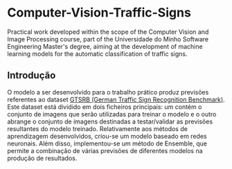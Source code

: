 # Computer-Vision-Traffic-Signs
Practical work developed within the scope of the Computer Vision and Image Processing course, part of the Universidade do Minho Software Engineering Master's degree, aiming at the development of machine learning models for the automatic classification of traffic signs.

## Introdução
O modelo a ser desenvolvido para o trabalho prático produz previsões referentes ao dataset [GTSRB (German Traffic Sign Recognition Benchmark)](https://www.kaggle.com/datasets/meowmeowmeowmeowmeow/gtsrb-german-traffic-sign). Este dataset está dividido em dois ficheiros principais: um contém o conjunto de imagens que serão utilizadas para treinar o modelo e o outro abrange o conjunto de imagens destinadas a testar/validar as previsões resultantes do modelo treinado.
Relativamente aos métodos de aprendizagem desenvolvidos, criou-se um modelo baseado em redes neuronais. Além disso, implementou-se um método de Ensemble, que permite a combinação de várias previsões de diferentes modelos na produção de resultados.
